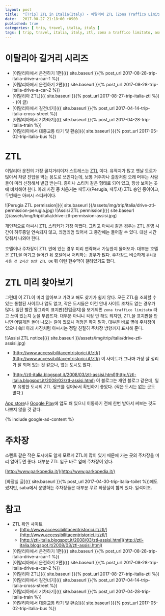 ```yaml
---
layout: post
title:  "[Trip] ZTL in Italia(Italy) - 이탈리아 ZTL (Zona Traffico Limitato)"
date:   2017-08-27 21:18:00 +0900
published: true
categories: [ trip, travel, italia, italy ]
tags: [ trip, travel, italia, italy, ztl, zona a traffico limitato, assisi, perugia, park, parking, public transportation ]
---
```


# 이탈리아 길거리 시리즈

- [이탈리아에서 운전하기 1편]({{ site.baseurl }}{% post_url 2017-08-28-trip-italia-drive-a-car-1 %})
- [이탈리아에서 운전하기 2편]({{ site.baseurl }}{% post_url 2017-08-28-trip-italia-drive-a-car-2 %})
- [이탈리아 ZTL]({{ site.baseurl }}{% post_url 2017-08-27-trip-italia-ztl %}) - (이 글)
- [이탈리아에서 길건너기]({{ site.baseurl }}{% post_url 2017-04-14-trip-italia-cross-street %})
- [이탈리아에서 기차타기]({{ site.baseurl }}{% post_url 2017-04-28-trip-italia-train %})
- [이탈리아에서 대중교통 타기 및 환승]({{ site.baseurl }}{% post_url 2017-05-02-trip-italia-bus %})


# ZTL

이탈리아 운전의 가장 골치거리이자 스트레스는 [ZTL](https://en.wikipedia.org/wiki/Zona_a_traffico_limitato) 이다. 유적지가 많고 옛날 도로가 많아서 차량 진입을 막는 용도로 쓰인다는데, 보통 거주자나 출장처럼 오래 머무는 사람들이 미리 신청해서 발급 받는다. 종이나 스티커 같은 형태로 되어 있고, 항상 보이는 곳에 비치해야 한다. 아래 사진 중 처음거는 페루자(Perugia, 페루쟈) ZTL 승인 종이이고, 두번째는 아씨시 스티커이다.

![Perugia ZTL permission]({{ site.baseurl }}/assets/img/trip/italia/drive-ztl-permission-perugia.jpg)
![Assisi ZTL permission]({{ site.baseurl }}/assets/img/trip/italia/drive-ztl-permission-assisi.jpg)

개인적으로 아씨시 ZTL 스티커가 가장 이뻤다. 그리고 아씨시 같은 경우는 ZTL 운영 시간이 하루종일 연속되지 않고, 띄엄띄엄 있어서 그 중간에는 들어갈 수 있다. 대신 시간 맞춰서 나와야 한다.

호텔이나 주차장이 ZTL 안에 있는 경우 미리 연락해서 가능한지 물어보자. 대부분 호텔은 ZTL을 어기고 들어간 뒤 호텔에서 처리하는 경우가 많다. 주차장도 비슷하게 `주차장 사용 전 2시간 동안 ZTL OK` 뭐 이런 현수막이 걸려있기도 했다.


# ZTL 미리 찾아보기

그런데 이 ZTL이 미리 알아보고 가려고 해도 찾기가 쉽지 않다. 모든 ZTL을 조회할 수 있는 통합된 사이트나 앱도 없고, 작은 도시들은 이런 안내 사이트 조차도 없는 경우가 많다. 일단 빨간 동그라미 표지판(진입금지)을 보게되면 `zona traffico limitato` 라고 쓰여 있는지 눈을 부릅뜨자. 대부분 아니니 걱정 안 해도 되지만, ZTL을 표지판을 만나면 어떻게든 돌아 나오는 길이 있으니 걱정은 하지 말자. 대부분 바로 옆에 주차장이 있으니 쑉!! 아래 사진처럼 아씨시는 정말 친절히 주차장 방향까지 표시해 준다.

![Assisi ZTL notice]({{ site.baseurl }}/assets/img/trip/italia/drive-ztl-assisi.jpg)

- [http://www.accessibilitacentristorici.it/ztl/](http://www.accessibilitacentristorici.it/ztl/) 이 사이트가 그나마 가장 잘 정리가 잘 되어 있는 것 같으나, 없는 도시도 많다.

- [http://ztl-italia.blogspot.it/2008/03/ztl-assisi.html](http://ztl-italia.blogspot.it/2008/03/ztl-assisi.html) 이 블로그는 개인 블로그 같은데, 일부 유명한 도시의 ZTL 링크를 걸어놔서 확인하기 좋았다. (작은 도시는 없는 곳도 많다.)

[App store](https://itunes.apple.com/kr/store)나 [Google Play](https://play.google.com/store)에 앱도 꽤 있으니 이동하기 전에 한번 받아서 써보는 것도 나쁘지 않을 것 같다.

{% include google-ad-content %}


# 주차장

소렌토 같은 작은 도시에도 알게 모르게 ZTL이 많이 있기 때문에 가는 곳의 주차장을 미리 알아두면 좋다. 대부분 ZTL 입구 바로 옆에 주차장이 있다.

[http://www.parkopedia.it/](http://www.parkopedia.it/)

[화장실 글]({{ site.baseurl }}{% post_url 2017-04-30-trip-italia-toilet %})에도 썼지만, saba에서 운영하는 주차장들은 대부분 무료 화장실이 함께 있다. 일석이조.


# 참고

- ZTL 확인 사이트
  - [http://www.accessibilitacentristorici.it/ztl/](http://www.accessibilitacentristorici.it/ztl/)
  - [http://ztl-italia.blogspot.it/2008/03/ztl-assisi.html](http://ztl-italia.blogspot.it/2008/03/ztl-assisi.html)
- [이탈리아에서 운전하기 1편]({{ site.baseurl }}{% post_url 2017-08-28-trip-italia-drive-a-car-1 %})
- [이탈리아에서 운전하기 2편]({{ site.baseurl }}{% post_url 2017-08-28-trip-italia-drive-a-car-2 %})
- [이탈리아 ZTL]({{ site.baseurl }}{% post_url 2017-08-27-trip-italia-ztl %})
- [이탈리아에서 길건너기]({{ site.baseurl }}{% post_url 2017-04-14-trip-italia-cross-street %})
- [이탈리아에서 기차타기]({{ site.baseurl }}{% post_url 2017-04-28-trip-italia-train %})
- [이탈리아에서 대중교통 타기 및 환승]({{ site.baseurl }}{% post_url 2017-05-02-trip-italia-bus %})

